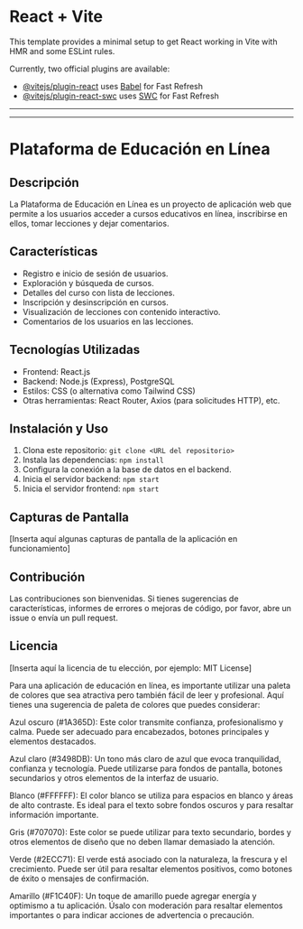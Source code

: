 # React + Vite

This template provides a minimal setup to get React working in Vite with HMR and some ESLint rules.

Currently, two official plugins are available:

- [@vitejs/plugin-react](https://github.com/vitejs/vite-plugin-react/blob/main/packages/plugin-react/README.md) uses [Babel](https://babeljs.io/) for Fast Refresh
- [@vitejs/plugin-react-swc](https://github.com/vitejs/vite-plugin-react-swc) uses [SWC](https://swc.rs/) for Fast Refresh


**********************************
********************************
# Plataforma de Educación en Línea

## Descripción
La Plataforma de Educación en Línea es un proyecto de aplicación web que permite a los usuarios acceder a cursos educativos en línea, inscribirse en ellos, tomar lecciones y dejar comentarios.

## Características
- Registro e inicio de sesión de usuarios.
- Exploración y búsqueda de cursos.
- Detalles del curso con lista de lecciones.
- Inscripción y desinscripción en cursos.
- Visualización de lecciones con contenido interactivo.
- Comentarios de los usuarios en las lecciones.

## Tecnologías Utilizadas
- Frontend: React.js
- Backend: Node.js (Express), PostgreSQL
- Estilos: CSS (o alternativa como Tailwind CSS)
- Otras herramientas: React Router, Axios (para solicitudes HTTP), etc.

## Instalación y Uso
1. Clona este repositorio: `git clone <URL del repositorio>`
2. Instala las dependencias: `npm install`
3. Configura la conexión a la base de datos en el backend.
4. Inicia el servidor backend: `npm start`
5. Inicia el servidor frontend: `npm start`

## Capturas de Pantalla
[Inserta aquí algunas capturas de pantalla de la aplicación en funcionamiento]

## Contribución
Las contribuciones son bienvenidas. Si tienes sugerencias de características, informes de errores o mejoras de código, por favor, abre un issue o envía un pull request.

## Licencia
[Inserta aquí la licencia de tu elección, por ejemplo: MIT License]

<!-- colores -->

Para una aplicación de educación en línea, es importante utilizar una paleta de colores que sea atractiva pero también fácil de leer y profesional. Aquí tienes una sugerencia de paleta de colores que puedes considerar:

Azul oscuro (#1A365D): Este color transmite confianza, profesionalismo y calma. Puede ser adecuado para encabezados, botones principales y elementos destacados.

Azul claro (#3498DB): Un tono más claro de azul que evoca tranquilidad, confianza y tecnología. Puede utilizarse para fondos de pantalla, botones secundarios y otros elementos de la interfaz de usuario.

Blanco (#FFFFFF): El color blanco se utiliza para espacios en blanco y áreas de alto contraste. Es ideal para el texto sobre fondos oscuros y para resaltar información importante.

Gris (#707070): Este color se puede utilizar para texto secundario, bordes y otros elementos de diseño que no deben llamar demasiado la atención.

Verde (#2ECC71): El verde está asociado con la naturaleza, la frescura y el crecimiento. Puede ser útil para resaltar elementos positivos, como botones de éxito o mensajes de confirmación.

Amarillo (#F1C40F): Un toque de amarillo puede agregar energía y optimismo a tu aplicación. Úsalo con moderación para resaltar elementos importantes o para indicar acciones de advertencia o precaución.